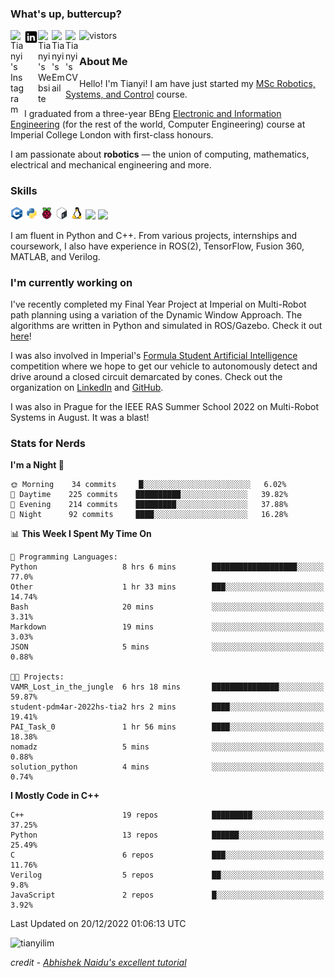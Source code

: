 ### What's up, buttercup?
<a href="https://www.instagram.com/stratosphere._/">
  <img align="left" alt="Tianyi's Instagram" width="22px" src="https://raw.githubusercontent.com/simple-icons/simple-icons/develop/icons/instagram.svg" />
</a>
<a href="https://www.linkedin.com/in/tianyilim/">
  <img align="left" alt="Tianyi's LinkedIn" width="22px" src="https://raw.githubusercontent.com/simple-icons/simple-icons/develop/icons/linkedin.svg" />
</a>
<a href="https://tianyilim.github.io/">
  <img align="left" alt="Tianyi's Website" width="22px" src="https://raw.githubusercontent.com/simple-icons/simple-icons/develop/icons/internetexplorer.svg" />
</a>
<a href="0.tianyi.lim@gmail.com">
  <img align="left" alt="Tianyi's Email" width="22px" src="https://raw.githubusercontent.com/simple-icons/simple-icons/develop/icons/gmail.svg" />
</a>
<a href="https://tianyilim.github.io/assets/TianyiLim_CV.pdf">
  <img align="left" alt="Tianyi's CV" width="22px" src="https://raw.githubusercontent.com/simple-icons/simple-icons/develop/icons/adobeacrobatreader.svg" />
</a>

![vistors](https://visitor-badge.glitch.me/badge?page_id=tianyilim.tianyilim)

### About Me
Hello! I'm Tianyi! I am have just started my [MSc Robotics, Systems, and Control](https://master-robotics.ethz.ch/) course.

I graduated from a three-year BEng [Electronic and Information Engineering](https://www.imperial.ac.uk/electrical-engineering/study/undergraduate/electronic-and-information-engineering/) (for the rest of the world, Computer Engineering) course at Imperial College London with first-class honours.

I am passionate about **robotics** &mdash; the union of computing, mathematics, electrical and mechanical engineering and more.

### Skills
<code><img height="20" src="https://raw.githubusercontent.com/devicons/devicon/master/icons/cplusplus/cplusplus-original.svg"></code>
<code><img height="20" src="https://raw.githubusercontent.com/devicons/devicon/master/icons/python/python-original.svg"></code>
<code><img height="20" src="https://raw.githubusercontent.com/devicons/devicon/master/icons/raspberrypi/raspberrypi-original.svg"></code>
<code><img height="20" src="https://raw.githubusercontent.com/devicons/devicon/master/icons/bash/bash-original.svg"></code>
<code><img height="20" src="https://raw.githubusercontent.com/devicons/devicon/master/icons/linux/linux-original.svg"></code>
<code><img height="20" src="https://upload.wikimedia.org/wikipedia/commons/1/15/Robot_Operating_System_logo.svg"></code>
<code><img height="20" src="http://classic.gazebosim.org/assets/logos/gazebo_icon_pos-76b768ca51b0c24a5e5ddeb5a844baf3a3efc83e42affae355ed6ce9326707e4.svg"></code>

I am fluent in Python and C++. From various projects, internships and coursework, I also have experience in ROS(2), TensorFlow, Fusion 360, MATLAB, and Verilog.

### I'm currently working on
I've recently completed my Final Year Project at Imperial on Multi-Robot path planning using a variation of the Dynamic Window Approach. The algorithms are written in Python and simulated in ROS/Gazebo. Check it out [here](https://github.com/tianyilim/ic-fyp)!

I was also involved in Imperial's [Formula Student Artificial Intelligence](https://www.imeche.org/events/formula-student/team-information/fs-ai) competition where we hope to get our vehicle to autonomously detect and drive around a closed circuit demarcated by cones. Check out the organization on [LinkedIn](https://www.linkedin.com/company/imperial-driverless/?trk=similar-pages) and [GitHub](https://github.com/Imperial-Driverless).

I was also in Prague for the IEEE RAS Summer School 2022 on Multi-Robot Systems in August. It was a blast!

### Stats for Nerds
<!--START_SECTION:waka-->
**I'm a Night 🦉** 

```text
🌞 Morning    34 commits     █░░░░░░░░░░░░░░░░░░░░░░░░   6.02% 
🌆 Daytime    225 commits    ██████████░░░░░░░░░░░░░░░   39.82% 
🌃 Evening    214 commits    █████████░░░░░░░░░░░░░░░░   37.88% 
🌙 Night      92 commits     ████░░░░░░░░░░░░░░░░░░░░░   16.28%

```


📊 **This Week I Spent My Time On** 

```text
💬 Programming Languages: 
Python                   8 hrs 6 mins        ███████████████████░░░░░░   77.0% 
Other                    1 hr 33 mins        ███░░░░░░░░░░░░░░░░░░░░░░   14.74% 
Bash                     20 mins             ░░░░░░░░░░░░░░░░░░░░░░░░░   3.31% 
Markdown                 19 mins             ░░░░░░░░░░░░░░░░░░░░░░░░░   3.03% 
JSON                     5 mins              ░░░░░░░░░░░░░░░░░░░░░░░░░   0.88%

🐱‍💻 Projects: 
VAMR_Lost_in_the_jungle  6 hrs 18 mins       ███████████████░░░░░░░░░░   59.87% 
student-pdm4ar-2022hs-tia2 hrs 2 mins        ████░░░░░░░░░░░░░░░░░░░░░   19.41% 
PAI_Task_0               1 hr 56 mins        ████░░░░░░░░░░░░░░░░░░░░░   18.38% 
nomadz                   5 mins              ░░░░░░░░░░░░░░░░░░░░░░░░░   0.88% 
solution_python          4 mins              ░░░░░░░░░░░░░░░░░░░░░░░░░   0.74%

```

**I Mostly Code in C++** 

```text
C++                      19 repos            █████████░░░░░░░░░░░░░░░░   37.25% 
Python                   13 repos            ██████░░░░░░░░░░░░░░░░░░░   25.49% 
C                        6 repos             ███░░░░░░░░░░░░░░░░░░░░░░   11.76% 
Verilog                  5 repos             ██░░░░░░░░░░░░░░░░░░░░░░░   9.8% 
JavaScript               2 repos             █░░░░░░░░░░░░░░░░░░░░░░░░   3.92%

```



 Last Updated on 20/12/2022 01:06:13 UTC
<!--END_SECTION:waka-->
<p align="left"> <img src="https://github-readme-stats.vercel.app/api?username=tianyilim&show_icons=true&theme=gotham" alt="tianyilim" />

*credit - [Abhishek Naidu's excellent tutorial](https://github.com/abhisheknaiidu)*
